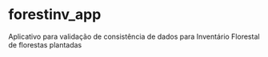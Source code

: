 # forestinv_app
Aplicativo para validação de consistência de dados para Inventário Florestal  de florestas plantadas
